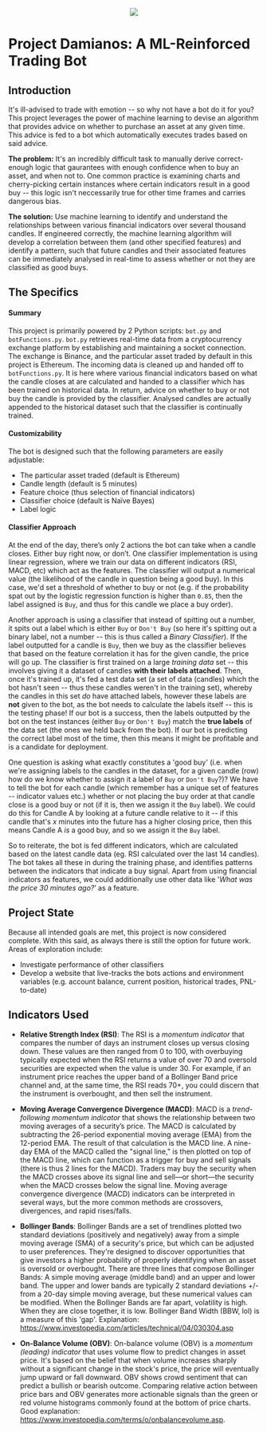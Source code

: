 <p align="center" width="300">
  <img src="https://i.pinimg.com/originals/76/f3/ec/76f3ec2ea3bb788ae75fb099cf6e55a7.jpg" />
</p>

# Project Damianos: A ML-Reinforced Trading Bot

## Introduction
It's ill-advised to trade with emotion -- so why not have a bot do it for you? This project leverages the power of machine learning to devise an algorithm that provides advice on whether to purchase an asset at any given time. This advice is fed to a bot which automatically executes trades based on said advice.

**The problem:** It's an incredibly difficult task to manually derive correct-enough logic that gaurantees with enough confidence when to buy an asset, and when not to. One common practice is examining charts and cherry-picking certain instances where certain indicators result in a good buy -- this logic isn't neccessarily true for other time frames and carries dangerous bias. 

**The solution:** Use machine learning to identify and understand the relationships between various financial indicators over several thousand candles. If engineered correctly, the machine learning algorithm will develop a correlation between them (and other specified features) and identify a pattern, such that future candles and their associated features can be immediately analysed in real-time to assess whether or not they are classified as good buys.

## The Specifics
#### Summary 
This project is primarily powered by 2 Python scripts: `bot.py` and `botFunctions.py`. `bot.py` retrieves real-time data from a cryptocurrency exchange platform by establishing and maintaining a socket connection. The exchange is Binance, and the particular asset traded by default in this project is Ethereum. The incoming data is cleaned up and handed off to `botFunctions.py`. It is here where various financial indicators based on what the candle closes at are calculated and handed to a classifier which has been trained on historical data. In return, advice on whether to buy or not buy the candle is provided by the classifier. Analysed candles are actually appended to the historical dataset such that the classifier is continually trained.

#### Customizability
The bot is designed such that the following parameters are easily adjustable: 
- The particular asset traded (default is Ethereum)
- Candle length (default is 5 minutes)
- Feature choice (thus selection of financial indicators) 
- Classifier choice (default is Naïve Bayes)
- Label logic

#### Classifier Approach
At the end of the day, there’s only 2 actions the bot can take when a candle closes. Either buy right now, or don’t. One classifier implementation is using linear regression, where we train our data on different indicators (RSI, MACD, etc) which act as the features. The classifier will output a numerical value (the likelihood of the candle in question being a good buy). In this case, we'd set a threshold of whether to buy or not (e.g. if the probability spat out by the logistic regression function is higher than `0.85`, then the label assigned is `Buy`, and thus for this candle we place a buy order).

Another approach is using a classifier that instead of spitting out a number, it spits out a label which is either `Buy` or `Don't Buy` (so here it's spitting out a binary label, not a number -- this is thus called a *Binary Classifier*). If the label outputted for a candle is `Buy`, then we buy as the classifier believes that based on the feature correlation it has for the given candle, the price will go up. The classifier is first trained on a large *training data* set -- this involves giving it a dataset of candles **with their labels attached**. Then, once it's trained up, it's fed a test data set (a set of data (candles) which the bot hasn't seen -- thus these candles weren't in the training set), whereby the candles in this set *do* have attached labels, however these labels are **not** given to the bot, as the bot needs to calculate the labels itself -- this is the testing phase! If our bot is a success, then the labels outputted by the bot on the test instances (either `Buy` or `Don't Buy`) match the **true labels** of the data set (the ones we held back from the bot). If our bot is predicting the correct label most of the time, then this means it might be profitable and is a candidate for deployment. 

One question is asking what exactly constitutes a 'good buy' (i.e. when we're assigning labels to the candles in the dataset, for a given candle (row) how do we know whether to assign it a label of `Buy` or `Don't Buy`?)? We have to tell the bot for each candle (which remember has a unique set of features -- indicator values etc.) whether or not placing the buy order at that candle close is a good buy or not (if it is, then we assign it the `Buy` label). We could do this for Candle A by looking at a future candle relative to it -- if this candle that's *x* minutes into the future has a higher closing price, then this means Candle A *is* a good buy, and so we assign it the `Buy` label.

So to reiterate, the bot is fed different indicators, which are calculated based on the latest candle data (eg. RSI calculated over the last 14 candles). The bot takes all these in during the training phase, and identifies patterns between the indicators that indicate a buy signal. Apart from using financial indicators as features, we could additionally use other data like '*What was the price 30 minutes ago?*’ as a feature.

## Project State 
Because all intended goals are met, this project is now considered complete. With this said, as always there is still the option for future work. Areas of exploration include:

- Investigate performance of other classifiers
- Develop a website that live-tracks the bots actions and environment variables (e.g. account balance, current position, historical trades, PNL-to-date)

## Indicators Used

- **Relative Strength Index (RSI)**: The RSI is a *momentum indicator* that compares the number of days an instrument closes up versus closing down. These values are then ranged from 0 to 100, with overbuying typically expected when the RSI returns a value of over 70 and oversold securities are expected when the value is under 30. For example, if an instrument price reaches the upper band of a Bollinger Band price channel and, at the same time, the RSI reads 70+, you could discern that the instrument is overbought, and then sell the instrument.

- **Moving Average Convergence Divergence (MACD)**: MACD is a *trend-following momentum indicator* that shows the relationship between two moving averages of a security’s price. The MACD is calculated by subtracting the 26-period exponential moving average (EMA) from the 12-period EMA. The result of that calculation is the MACD line. A nine-day EMA of the MACD called the "signal line," is then plotted on top of the MACD line, which can function as a trigger for buy and sell signals (there is thus 2 lines for the MACD). Traders may buy the security when the MACD crosses above its signal line and sell—or short—the security when the MACD crosses below the signal line. Moving average convergence divergence (MACD) indicators can be interpreted in several ways, but the more common methods are crossovers, divergences, and rapid rises/falls.

- **Bollinger Bands**: Bollinger Bands are a set of trendlines plotted two standard deviations (positively and negatively) away from a simple moving average (SMA) of a security's price, but which can be adjusted to user preferences. They're designed to discover opportunities that give investors a higher probability of properly identifying when an asset is oversold or overbought. There are three lines that compose Bollinger Bands: A simple moving average (middle band) and an upper and lower band. The upper and lower bands are typically 2 standard deviations +/- from a 20-day simple moving average, but these numerical values can be modified. When the Bollinger Bands are far apart, volatility is high. When they are close together, it is low. Bollinger Band Width (BBW, lol) is a measure of this 'gap'. Explanation: https://www.investopedia.com/articles/technical/04/030304.asp

- **On-Balance Volume (OBV)**: On-balance volume (OBV) is a *momentum (leading) indicator* that uses volume flow to predict changes in asset price. It's based on the belief that when volume increases sharply without a significant change in the stock's price, the price will eventually jump upward or fall downward. OBV shows crowd sentiment that can predict a bullish or bearish outcome. Comparing relative action between price bars and OBV generates more actionable signals than the green or red volume histograms commonly found at the bottom of price charts. Good explanation: https://www.investopedia.com/terms/o/onbalancevolume.asp.
